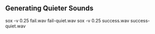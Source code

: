 ## Generating Quieter Sounds

sox -v 0.25 fail.wav fail-quiet.wav
sox -v 0.25 success.wav success-quiet.wav
